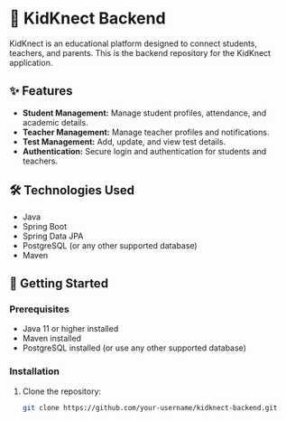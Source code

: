 # 🚀 KidKnect Backend

KidKnect is an educational platform designed to connect students, teachers, and parents. This is the backend repository for the KidKnect application.

## ✨ Features

- **Student Management:** Manage student profiles, attendance, and academic details.
- **Teacher Management:** Manage teacher profiles and notifications.
- **Test Management:** Add, update, and view test details.
- **Authentication:** Secure login and authentication for students and teachers.

## 🛠️ Technologies Used

- Java
- Spring Boot
- Spring Data JPA
- PostgreSQL (or any other supported database)
- Maven

## 🚀 Getting Started

### Prerequisites

- Java 11 or higher installed
- Maven installed
- PostgreSQL installed (or use any other supported database)

### Installation

1. Clone the repository:

   ```bash
   git clone https://github.com/your-username/kidknect-backend.git
